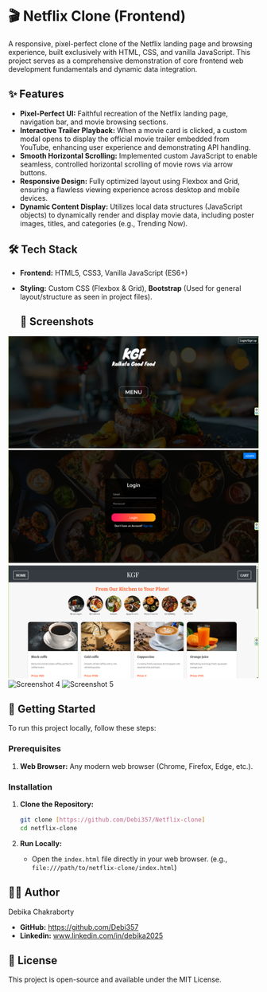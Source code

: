 # 🎬 Netflix Clone (Frontend)

A responsive, pixel-perfect clone of the Netflix landing page and browsing experience, built exclusively with HTML, CSS, and vanilla JavaScript. This project serves as a comprehensive demonstration of core frontend web development fundamentals and dynamic data integration.

## ✨ Features

* **Pixel-Perfect UI:** Faithful recreation of the Netflix landing page, navigation bar, and movie browsing sections.
* **Interactive Trailer Playback:** When a movie card is clicked, a custom modal opens to display the official movie trailer embedded from YouTube, enhancing user experience and demonstrating API handling.
* **Smooth Horizontal Scrolling:** Implemented custom JavaScript to enable seamless, controlled horizontal scrolling of movie rows via arrow buttons.
* **Responsive Design:** Fully optimized layout using Flexbox and Grid, ensuring a flawless viewing experience across desktop and mobile devices.
* **Dynamic Content Display:** Utilizes local data structures (JavaScript objects) to dynamically render and display movie data, including poster images, titles, and categories (e.g., Trending Now).

## 🛠️ Tech Stack

* **Frontend:** HTML5, CSS3, Vanilla JavaScript (ES6+)
* **Styling:** Custom CSS (Flexbox & Grid), **Bootstrap** (Used for general layout/structure as seen in project files).

  ## 📸 Screenshots 
![Screenshot 1](https://github.com/Debi357/Food-Ordering-Website/blob/main/home.png) 
![Screenshot 2](https://github.com/Debi357/Food-Ordering-Website/blob/main/login.png) 
![Screenshot 3](https://github.com/Debi357/Food-Ordering-Website/blob/main/menu.png) 
![Screenshot 4](https://github.com/Debi357/Food-Ordering-Website/blob/main/cart.png) 
![Screenshot 5](https://github.com/Debi357/Food-Ordering-Website/blob/main/checkout.png) 
  
## 🚀 Getting Started

To run this project locally, follow these steps:

### Prerequisites

1.  **Web Browser:** Any modern web browser (Chrome, Firefox, Edge, etc.).

### Installation

1.  **Clone the Repository:**
    ```bash
    git clone [https://github.com/Debi357/Netflix-clone]
    cd netflix-clone
    ```

3.  **Run Locally:**
    * Open the `index.html` file directly in your web browser. (e.g., `file:///path/to/netflix-clone/index.html`)


## 👨‍💻 Author

 Debika Chakraborty

* **GitHub:** https://github.com/Debi357
* **Linkedin:** www.linkedin.com/in/debika2025

## 📄 License

This project is open-source and available under the MIT License.
